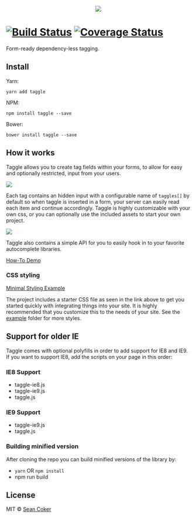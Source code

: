 <p align="center"><img src="https://user-images.githubusercontent.com/1030830/30234884-eb47ee0e-94cf-11e7-8972-c42662e105a5.png" /></p>

[![Build Status](https://travis-ci.org/okcoker/taggle.js.svg?branch=master)](https://travis-ci.org/okcoker/taggle.js) [![Coverage Status](https://img.shields.io/coveralls/okcoker/taggle.js.svg)](https://coveralls.io/r/okcoker/taggle.js)
=========

Form-ready dependency-less tagging.

## Install

Yarn:

    yarn add taggle

NPM:

    npm install taggle --save

Bower:

    bower install taggle --save


## How it works

Taggle allows you to create tag fields within your forms, to allow for easy and optionally restricted, input from your users.

![](https://cloud.githubusercontent.com/assets/1030830/4432876/e5dbccd0-46b0-11e4-99cb-2578f4762256.gif)

Each tag contains an hidden input with a configurable name of `taggles[]` by default so when taggle is inserted in a form, your server can easily read each item and continue accordingly. Taggle is highly customizable with your own css, or you can optionally use the included assets to start your own project.

![](https://cloud.githubusercontent.com/assets/1030830/4432907/e001b336-46b2-11e4-966e-12b0648386c8.gif)

Taggle also contains a simple API for you to easily hook in to your favorite autocomplete libraries.


[How-To Demo](http://sean.is/poppin/tags/)

### CSS styling

[Minimal Styling Example](https://jsfiddle.net/okcoker/aqnspdtr/510/)

The project includes a starter CSS file as seen in the link above to get you started quickly with integrating things into your site. It is highly recommended that you customize this to the needs of your site. See the [example](https://github.com/okcoker/taggle.js/tree/master/example) folder for more styles.


## Support for older IE

Taggle comes with optional polyfills in order to add support for IE8 and IE9. If you want to support IE8, add the scripts on your page in this order:

### IE8 Support
- taggle-ie8.js
- taggle-ie9.js
- taggle.js

### IE9 Support
- taggle-ie9.js
- taggle.js

### Building minified version

After cloning the repo you can build minified versions of the library by:

- `yarn` OR `npm install`
- npm run build


## License

MIT © [Sean Coker](https://twitter.com/okcoker)
